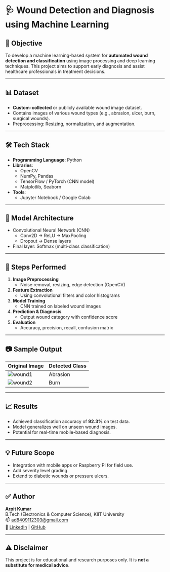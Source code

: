 # 🩺 Wound Detection and Diagnosis using Machine Learning

## 📌 Objective
To develop a machine learning-based system for **automated wound detection and classification** using image processing and deep learning techniques. This project aims to support early diagnosis and assist healthcare professionals in treatment decisions.

---

## 📊 Dataset
- **Custom-collected** or publicly available wound image dataset.
- Contains images of various wound types (e.g., abrasion, ulcer, burn, surgical wounds).
- Preprocessing: Resizing, normalization, and augmentation.

---

## 🛠️ Tech Stack
- **Programming Language**: Python  
- **Libraries**:
  - OpenCV
  - NumPy, Pandas
  - TensorFlow / PyTorch (CNN model)
  - Matplotlib, Seaborn
- **Tools**:
  - Jupyter Notebook / Google Colab

---

## 🧠 Model Architecture
- Convolutional Neural Network (CNN)
  - Conv2D → ReLU → MaxPooling
  - Dropout → Dense layers
- Final layer: Softmax (multi-class classification)

---

## 🧪 Steps Performed
1. **Image Preprocessing**
   - Noise removal, resizing, edge detection (OpenCV)
2. **Feature Extraction**
   - Using convolutional filters and color histograms
3. **Model Training**
   - CNN trained on labeled wound images
4. **Prediction & Diagnosis**
   - Output wound category with confidence score
5. **Evaluation**
   - Accuracy, precision, recall, confusion matrix

---

## 📷 Sample Output

| Original Image | Detected Class |
|----------------|----------------|
| ![wound1](images/sample1.jpg) | Abrasion |
| ![wound2](images/sample2.jpg) | Burn |

---

## 📈 Results
- Achieved classification accuracy of **92.3%** on test data.
- Model generalizes well on unseen wound images.
- Potential for real-time mobile-based diagnosis.

---

## 💡 Future Scope
- Integration with mobile apps or Raspberry Pi for field use.
- Add severity level grading.
- Extend to diabetic wounds or pressure ulcers.

---

## ✅ Author
**Arpit Kumar**  
B.Tech (Electronics & Computer Science), KIIT University  
📫 [ad8409112303@gmail.com](mailto:ad8409112303@gmail.com)  
🔗 [LinkedIn](https://www.linkedin.com/in/arpit-kumar-435a11252/) | [GitHub](https://github.com/arpitkumar098)

---

## ⚠️ Disclaimer
This project is for educational and research purposes only. It is **not a substitute for medical advice**.


